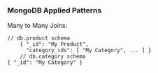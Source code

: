 ### MongoDB Applied Patterns

Many to Many Joins:

```
// db.product schema    { "_id": "My Product",      "category_ids": [ "My Category", ... ] }    // db.category schema{ "_id": "My Category" }
```